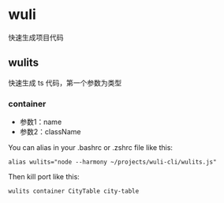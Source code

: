 # wuli
快速生成项目代码
## wulits
快速生成 ts 代码，第一个参数为类型
### container
- 参数1：name
- 参数2：className

You can alias in your .bashrc or .zshrc file like this:
```
alias wulits="node --harmony ~/projects/wuli-cli/wulits.js"
```

Then kill port like this:
```
wulits container CityTable city-table
```

